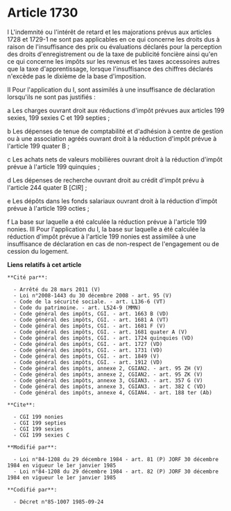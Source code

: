# Article 1730

I   L'indemnité ou l'intérêt de retard et les majorations prévus aux articles 1728 et 1729-1 ne sont pas applicables en ce
qui concerne les droits dus à raison de l'insuffisance des prix ou évaluations déclarés pour la perception des droits
d'enregistrement ou de la taxe de publicité foncière ainsi qu'en ce qui concerne les impôts sur les revenus et les taxes
accessoires autres que la taxe d'apprentissage, lorsque l'insuffisance des chiffres déclarés n'excède pas le dixième de la
base d'imposition.

II Pour l'application du I, sont assimilés à une insuffisance de déclaration lorsqu'ils ne sont pas justifiés :

a Les charges ouvrant droit aux réductions d'impôt prévues aux articles 199 sexies, 199 sexies C et 199 septies ;

b Les dépenses de tenue de comptabilité et d'adhésion à centre de gestion ou à une association agréés ouvrant droit à la
réduction d'impôt prévue à l'article 199 quater B ;

c Les achats nets de valeurs mobilières ouvrant droit à la réduction d'impôt prévue à l'article 199 quinquies ;

d Les dépenses de recherche ouvrant droit au crédit d'impôt prévu à l'article 244 quater B [*CIR*] ;

e Les dépôts dans les fonds salariaux ouvrant droit à la réduction d'impôt prévue à l'article 199 octies ;

f La base sur laquelle a été calculée la réduction prévue à l'article 199 nonies. III Pour l'application du I, la base sur
laquelle a été calculée la réduction d'impôt prévue à l'article 199 nonies est assimilée à une insuffisance de déclaration en
cas de non-respect de l'engagement ou de cession du logement.

**Liens relatifs à cet article**

	**Cité par**:

	  - Arrêté du 28 mars 2011 (V)
	  - Loi n°2008-1443 du 30 décembre 2008 - art. 95 (V)
	  - Code de la sécurité sociale. - art. L136-6 (VT)
	  - Code du patrimoine. - art. L524-9 (MMN)
	  - Code général des impôts, CGI. - art. 1663 B (VD)
	  - Code général des impôts, CGI. - art. 1681 A (VT)
	  - Code général des impôts, CGI. - art. 1681 F (V)
	  - Code général des impôts, CGI. - art. 1681 quater A (V)
	  - Code général des impôts, CGI. - art. 1724 quinquies (VD)
	  - Code général des impôts, CGI. - art. 1727 (VD)
	  - Code général des impôts, CGI. - art. 1731 (VD)
	  - Code général des impôts, CGI. - art. 1849 (V)
	  - Code général des impôts, CGI. - art. 1912 (VD)
	  - Code général des impôts, annexe 2, CGIAN2. - art. 95 ZH (V)
	  - Code général des impôts, annexe 2, CGIAN2. - art. 95 ZK (V)
	  - Code général des impôts, annexe 3, CGIAN3. - art. 357 G (V)
	  - Code général des impôts, annexe 3, CGIAN3. - art. 382 C (VD)
	  - Code général des impôts, annexe 4, CGIAN4. - art. 188 ter (Ab)

	**Cite**:

	  - CGI 199 nonies
	  - CGI 199 septies
	  - CGI 199 sexies
	  - CGI 199 sexies C

	**Modifié par**:

	  - Loi n°84-1208 du 29 décembre 1984 - art. 81 (P) JORF 30 décembre 1984 en vigueur le 1er janvier 1985
	  - Loi n°84-1208 du 29 décembre 1984 - art. 82 (P) JORF 30 décembre 1984 en vigueur le 1er janvier 1985

	**Codifié par**:

	  - Décret n°85-1007 1985-09-24
